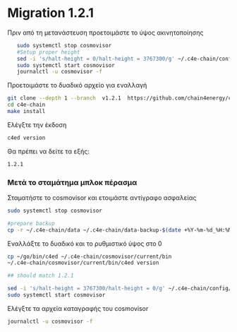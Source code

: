 <!--
order: 13
-->

# Migration 1.2.1

Πριν από τη μετανάστευση προετοιμάστε το ύψος ακινητοποίησης
```bash
   sudo systemctl stop cosmovisor
   #Setup proper height
   sed -i 's/halt-height = 0/halt-height = 3767300/g' ~/.c4e-chain/config/app.toml
   sudo systemctl start cosmovisor
   journalctl -u cosmovisor -f
```



Προετοιμάστε το δυαδικό αρχείο για εναλλαγή
```bash
git clone --depth 1 --branch  v1.2.1  https://github.com/chain4energy/c4e-chain.git
cd c4e-chain
make install
```

Ελέγξτε την έκδοση
```bash
c4ed version
```

Θα πρέπει να δείτε τα εξής:
```bash
1.2.1
```


### Μετά το σταμάτημα μπλοκ πέρασμα

Σταματήστε το cosmovisor και ετοιμάστε αντίγραφο ασφαλείας
```bash
sudo systemctl stop cosmovisor

#prepare backup
cp -r ~/.c4e-chain/data ~/.c4e-chain/data-backup-$(date +%Y-%m-%d_%H:%M)
```

Εναλλάξτε το δυαδικό και το ρυθμιστικό ύψος στο 0
```bash
cp ~/go/bin/c4ed ~/.c4e-chain/cosmovisor/current/bin
~/.c4e-chain/cosmovisor/current/bin/c4ed version

## should match 1.2.1

sed -i 's/halt-height = 3767300/halt-height = 0/g' ~/.c4e-chain/config/app.toml
sudo systemctl start cosmovisor
```

Ελέγξτε τα αρχεία καταγραφής του cosmovisor
```bash
journalctl -u cosmovisor -f
```
